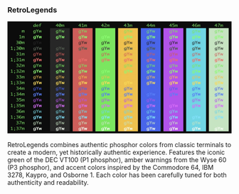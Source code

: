 ### RetroLegends
![RetroLegends](RetroLegends.png)

RetroLegends combines authentic phosphor colors from classic terminals to create a modern, yet historically authentic experience. Features the iconic green of the DEC VT100 (P1 phosphor), amber warnings from the Wyse 60 (P3 phosphor), and accent colors inspired by the Commodore 64, IBM 3278, Kaypro, and Osborne 1. Each color has been carefully tuned for both authenticity and readability.
